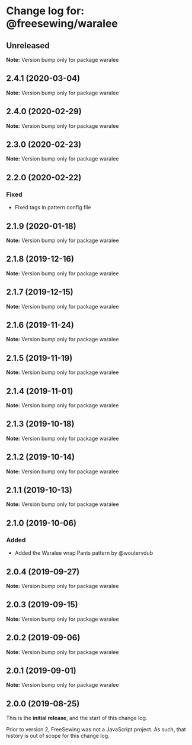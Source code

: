 # Change log for: @freesewing/waralee


## Unreleased

**Note:** Version bump only for package waralee


## 2.4.1 (2020-03-04)

**Note:** Version bump only for package waralee


## 2.4.0 (2020-02-29)

**Note:** Version bump only for package waralee


## 2.3.0 (2020-02-23)

**Note:** Version bump only for package waralee


## 2.2.0 (2020-02-22)

### Fixed

 - Fixed tags in pattern config file
## 2.1.9 (2020-01-18)

**Note:** Version bump only for package waralee


## 2.1.8 (2019-12-16)

**Note:** Version bump only for package waralee


## 2.1.7 (2019-12-15)

**Note:** Version bump only for package waralee


## 2.1.6 (2019-11-24)

**Note:** Version bump only for package waralee


## 2.1.5 (2019-11-19)

**Note:** Version bump only for package waralee


## 2.1.4 (2019-11-01)

**Note:** Version bump only for package waralee


## 2.1.3 (2019-10-18)

**Note:** Version bump only for package waralee


## 2.1.2 (2019-10-14)

**Note:** Version bump only for package waralee


## 2.1.1 (2019-10-13)

**Note:** Version bump only for package waralee


## 2.1.0 (2019-10-06)

### Added

 - Added the Waralee wrap Pants pattern by @woutervdub
## 2.0.4 (2019-09-27)

**Note:** Version bump only for package waralee


## 2.0.3 (2019-09-15)

**Note:** Version bump only for package waralee


## 2.0.2 (2019-09-06)

**Note:** Version bump only for package waralee


## 2.0.1 (2019-09-01)

**Note:** Version bump only for package waralee




## 2.0.0 (2019-08-25)

This is the **initial release**, and the start of this change log.

Prior to version 2, FreeSewing was not a JavaScript project.
As such, that history is out of scope for this change log.
